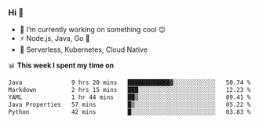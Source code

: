 ### Hi 👋

<!--
**nodejh/nodejh** is a ✨ _special_ ✨ repository because its `README.md` (this file) appears on your GitHub profile.

Here are some ideas to get you started:

- 🔭 I’m currently working on ...
- 🌱 I’m currently learning ...
- 👯 I’m looking to collaborate on ...
- 🤔 I’m looking for help with ...
- 💬 Ask me about ...
- 📫 How to reach me: ...
- 😄 Pronouns: ...
- ⚡ Fun fact: ...
-->

- 🔭 I’m currently working on something cool :wink:
- ⚡ Node.js, Java, Go :thought_balloon:
- 🤖 Serverless, Kubernetes, Cloud Native

📊 **This week I spent my time on**

<!--START_SECTION:waka-->

```txt
Java              9 hrs 20 mins   ████████████▓░░░░░░░░░░░░   50.74 %
Markdown          2 hrs 15 mins   ███░░░░░░░░░░░░░░░░░░░░░░   12.23 %
YAML              1 hr 44 mins    ██▒░░░░░░░░░░░░░░░░░░░░░░   09.41 %
Java Properties   57 mins         █▒░░░░░░░░░░░░░░░░░░░░░░░   05.22 %
Python            42 mins         █░░░░░░░░░░░░░░░░░░░░░░░░   03.83 %
```

<!--END_SECTION:waka-->


<!--
:traffic_light: **Visitors**

![visitors](https://visitor-badge.glitch.me/badge?page_id=nodejh.nodejh)
-->
